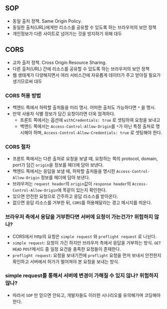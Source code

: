 ## SOP

- 동일 출처 정책. Same Origin Policy.
- 동일한 출처(URL)에게만 리소스를 공유할 수 있도록 하는 브라우저의 보안 정책
- 개인정보가 다른 사이트로 넘어가는 것을 방지하기 위해 대두

## CORS

- 교차 출저 정책. Cross Origin Resource Sharing.
- 다른 출처(URL) 간에 리소스를 공유할 수 있도록 하는 브라우저의 보안 정책
- 웹 생태계가 다양해지면서 여러 서비스간에 자유롭게 데이터가 주고 받아질 필요가 생기므로써 대두

### CORS 허용 방법

- 백엔드 쪽에서 허락할 출처들을 미리 명시. 어떠한 출처도 가능하다면 `*` 을 명시.
- 만약 사용자 식별 정보가 담긴 요청이라면 더욱 엄격하다.
  - 프론트 쪽에서는 옵션에 `withCredentials: true` 로 셋팅하여 요청을 보내고
  - 백엔드 쪽에서는 `Access-Control-Allow-Origin`를 `*`가 아닌 특정 출처로 명시해야 하며, `Access-Control-Allow-Credentials: true` 로 셋팅해야 한다.

### CORS 절차

- 프론트 쪽에서는 다른 출처로 요청을 보낼 때, 요청하는 쪽의 protocol, domain, port가 담긴 `origin`을 정보를 헤더에 담아 보낸다.
- 백엔드 쪽에서는 응답을 보낼 때, 허락할 출처들을 명시한 `Access-Control-Allow-Origin` 정보를 헤더에 담아 보낸다.
- 브랴우저는 `request header`의 `origin`값이 `response header`의 `Access-Control-Allow-Origin`에 똑같이 있는지 확인한다.
- 있으면 안전한 요청으로 간주하고 응답 리소스를 받아온다.
- 없으면 응답 리소스를 거부한 뒤, `CORS`를 허용해달라는 경고 메시지를 띄운다.

### 브라우저 측에서 응답을 거부한다면 서버에 요청이 가는건가? 위험하지 않나?

- CORS에서 http의 요청은 `simple request` 와 `preflight request` 로 나뉜다.
- `simple request`: 요청이 가긴 하지만 브라우저 측에서 응답을 거부하는 방식. `GET` `HEAD` `POST`메서드 중 일정 요건을 충족한 요청들이 존재한다.
- `preflight request`: 요청을 보내기전에 `preflight` 요청을 먼저 보내서 안전한지 확인하고 서버에서 허가가 떨어져야 본 요청을 보내는 방식.

### simple request를 통해서 서버에 변경이 가해질 수 있지 않나? 위험하지 않나?

- 따라서 `SOP` 만 믿으면 안되고, 개발자들도 이러한 시나리오를 유의해가며 코딩해야 한다.
